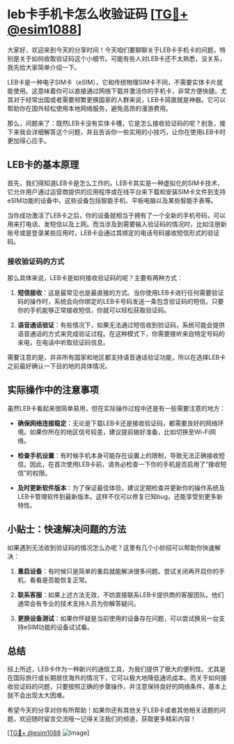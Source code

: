 # leb卡手机卡怎么收验证码 [[TG💪+ @esim1088](https://t.me/s/esim1088)]

大家好，欢迎来到今天的分享时间！今天咱们要聊聊关于LEB卡手机卡的问题，特别是关于如何收取验证码这个小细节。可能有些人对LEB卡还不太熟悉，没关系，我先给大家简单介绍一下。

LEB卡是一种电子SIM卡（eSIM），它和传统物理SIM卡不同，不需要实体卡片就能使用。这意味着你可以直接通过网络下载并激活你的手机卡，非常方便快捷。尤其对于经常出国或者需要频繁更换国家的人群来说，LEB卡简直就是神器。它可以帮助你在国外轻松使用本地网络服务，避免高昂的漫游费用。

那么，问题来了：既然LEB卡没有实体卡槽，它是怎么接收验证码的呢？别急，接下来我会详细解答这个问题，并且告诉你一些实用的小技巧，让你在使用LEB卡时更加得心应手。

## LEB卡的基本原理

首先，我们得知道LEB卡是怎么工作的。LEB卡其实是一种虚拟化的SIM卡技术，它允许用户通过运营商提供的应用程序或在线平台来下载和安装SIM卡文件到支持eSIM功能的设备中。这些设备包括智能手机、平板电脑以及某些智能手表等。

当你成功激活了LEB卡之后，你的设备就相当于拥有了一个全新的手机号码，可以用来打电话、发短信以及上网。而当涉及到需要输入验证码的情况时，比如注册新账号或是登录某些应用时，LEB卡会通过其绑定的电话号码接收短信形式的验证码。

### 接收验证码的方式

那么具体来说，LEB卡是如何接收验证码的呢？主要有两种方式：

1. **短信接收**：这是最常见也是最直接的方式。当你使用LEB卡进行任何需要验证码的操作时，系统会向你绑定的LEB卡号码发送一条包含验证码的短信。只要你的手机能够正常接收短信，你就可以轻松获取验证码。

2. **语音通话验证**：有些情况下，如果无法通过短信收到验证码，系统可能会提供语音通话的方式来完成验证过程。在这种模式下，你需要接听来自特定号码的来电，在电话中听取验证码信息。

需要注意的是，并非所有国家和地区都支持语音通话验证功能，所以在选择LEB卡之前最好确认一下目的地的具体情况。

## 实际操作中的注意事项

虽然LEB卡看起来很简单易用，但在实际操作过程中还是有一些需要注意的地方：

- **确保网络连接稳定**：无论是下载LEB卡还是接收验证码，都需要良好的网络环境。如果你所在的地区信号较差，建议提前做好准备，比如切换至Wi-Fi网络。
  
- **检查手机设置**：有时候手机本身可能存在设置上的限制，导致无法正确接收短信。因此，在首次使用LEB卡前，请务必检查一下你的手机是否启用了“接收短信”的权限。

- **及时更新软件版本**：为了保证最佳体验，建议定期检查并更新你的操作系统及LEB卡管理软件到最新版本。这样不仅可以修复已知bug，还能享受到更多新特性。

## 小贴士：快速解决问题的方法

如果遇到无法收到验证码的情况怎么办呢？这里有几个小妙招可以帮助你快速解决：

1. **重启设备**：有时候只是简单的重启就能解决很多问题。尝试关闭再开启你的手机，看看是否能恢复正常。

2. **联系客服**：如果上述方法无效，不妨直接联系LEB卡提供商的客服团队。他们通常会有专业的技术支持人员为你解答疑问。

3. **更换设备测试**：如果你怀疑是当前使用的设备存在问题，可以尝试换另一台支持eSIM功能的设备试试看。

## 总结

综上所述，LEB卡作为一种新兴的通信工具，为我们提供了极大的便利性。尤其是在国际旅行或长期居住海外的情况下，它可以极大地降低通讯成本。而关于如何接收验证码的问题，只要按照正确的步骤操作，并注意保持良好的网络条件，基本上就不会出现太大困难。

希望今天的分享对你有所帮助！如果你还有其他关于LEB卡或者其他相关话题的问题，欢迎随时留言交流哦～记得关注我们的频道，获取更多精彩内容！

[[TG💪+ @esim1088](https://t.me/s/esim1088) ![Image](https://i.postimg.cc/4NQfJmqS/Snipaste-2025-05-13-00-14-12.png)]